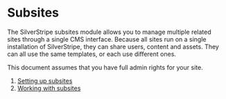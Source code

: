 # Subsites

The SilverStripe subsites module allows you to manage multiple related sites through a single CMS interface. Because
all sites run on a single installation of SilverStripe, they can share users, content and assets. They can all use the
same templates, or each use different ones.

This document assumes that you have full admin rights for your site.

 1. [Setting up subsites](set_up)
 1. [Working with subsites](working)